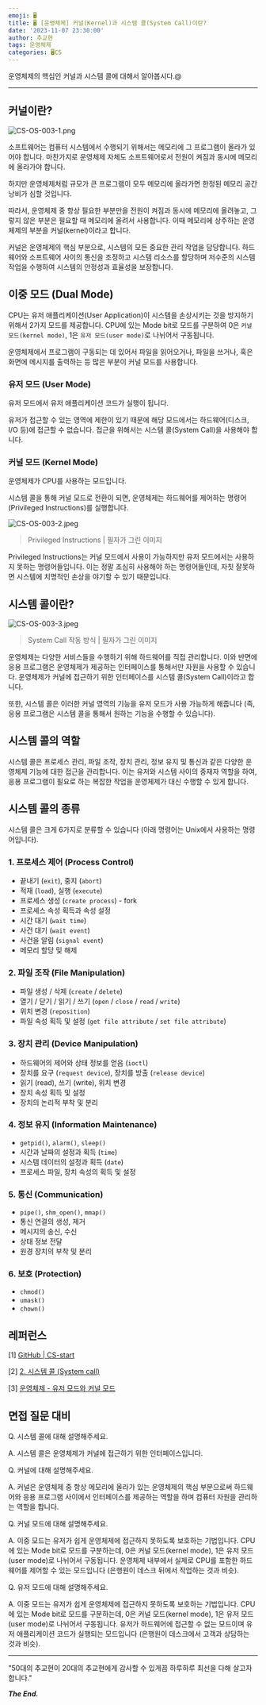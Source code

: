 ```yaml
---
emoji: 🖥️
title: 🖥️ [운영체제] 커널(Kernel)과 시스템 콜(System Call)이란?
date: '2023-11-07 23:30:00'
author: 추교현
tags: 운영체제
categories: 🖥️CS
---
```


운영체제의 핵심인 커널과 시스템 콜에 대해서 알아봅시다.@

---

## 커널이란?

![CS-OS-003-1.png](CS-OS-003-1.png)

소프트웨어는 컴퓨터 시스템에서 수행되기 위해서는 메모리에 그 프로그램이 올라가 있어야 합니다. 마찬가지로 운영체제 자체도 소프트웨어로서 전원이 켜짐과 동시에 메모리에 올라가야 합니다.

하지만 운영체제처럼 규모가 큰 프로그램이 모두 메모리에 올라가면 한정된 메모리 공간 낭비가 심할 것입니다.

따라서, 운영체제 중 항상 필요한 부분만을 전원이 켜짐과 동시에 메모리에 올려놓고, 그렇지 않은 부분은 필요할 때 메모리에 올려서 사용합니다. 이때 메모리에 상주하는 운영체제의 부분을 커널(kernel)이라고 합니다.

커널은 운영체제의 핵심 부분으로, 시스템의 모든 중요한 관리 작업을 담당합니다. 하드웨어와 소프트웨어 사이의 통신을 조정하고 시스템 리소스를 할당하며 저수준의 시스템 작업을 수행하여 시스템의 안정성과 효율성을 보장합니다.

## 이중 모드 (Dual Mode)

CPU는 유저 애플리케이션(User Application)이 시스템을 손상시키는 것을 방지하기 위해서 2가지 모드를 제공합니다. CPU에 있는 Mode bit로 모드를 구분하여 0은 `커널 모드(kernel mode)`, 1은 `유저 모드(user mode)`로 나뉘어서 구동됩니다.

운영체제에서 프로그램이 구동되는 데 있어서 파일을 읽어오거나, 파일을 쓰거나, 혹은 화면에 메시지를 출력하는 등 많은 부분이 커널 모드를 사용합니다.

### 유저 모드 (User Mode)

유저 모드에서 유저 애플리케이션 코드가 실행이 됩니다.

유저가 접근할 수 있는 영역에 제한이 있기 때문에 해당 모드에서는 하드웨어(디스크, I/O 등)에 접근할 수 없습니다. 접근을 위해서는 시스템 콜(System Call)을 사용해야 합니다.

### 커널 모드 (Kernel Mode)

운영체제가 CPU를 사용하는 모드입니다.

시스템 콜을 통해 커널 모드로 전환이 되면, 운영체제는 하드웨어를 제어하는 명령어(Privileged Instructions)를 실행합니다.

![CS-OS-003-2.jpeg](CS-OS-003-2.jpeg)

> Privileged Instructions | 필자가 그린 이미지

Privileged Instructions는 커널 모드에서 사용이 가능하지만 유저 모드에서는 사용하지 못하는 명령어들입니다. 이는 정말 조심히 사용해야 하는 명령어들인데, 자칫 잘못하면 시스템에 치명적인 손상을 야기할 수 있기 때문입니다.

## 시스템 콜이란?

![CS-OS-003-3.jpeg](CS-OS-003-3.jpeg)

> System Call 작동 방식 | 필자가 그린 이미지

운영체제는 다양한 서비스들을 수행하기 위해 하드웨어를 직접 관리합니다. 이와 반면에 응용 프로그램은 운영체제가 제공하는 인터페이스를 통해서만 자원을 사용할 수 있습니다. 운영체제가 커널에 접근하기 위한 인터페이스를 시스템 콜(System Call)이라고 합니다.

또한, 시스템 콜은 이러한 커널 영역의 기능을 유저 모드가 사용 가능하게 해줍니다 (즉, 응용 프로그램은 시스템 콜을 통해서 원하는 기능을 수행할 수 있습니다).

## 시스템 콜의 역할

시스템 콜은 프로세스 관리, 파일 조작, 장치 관리, 정보 유지 및 통신과 같은 다양한 운영체제 기능에 대한 접근을 관리합니다. 이는 유저와 시스템 사이의 중재자 역할을 하여, 응용 프로그램이 필요로 하는 복잡한 작업을 운영체제가 대신 수행할 수 있게 합니다.

## 시스템 콜의 종류

시스템 콜은 크게 6가지로 분류할 수 있습니다 (아래 명령어는 Unix에서 사용하는 명령어입니다).

### 1. 프로세스 제어 (Process Control)

- 끝내기 (`exit`), 중지 (`abort`)
- 적재 (`load`), 실행 (`execute`)
- 프로세스 생성 (`create process`) - fork
- 프로세스 속성 획득과 속성 설정
- 시간 대기 (`wait time`)
- 사건 대기 (`wait event`)
- 사건을 알림 (`signal event`)
- 메모리 할당 및 해제

### 2. 파일 조작 (File Manipulation)

- 파일 생성 / 삭제 (`create` / `delete`)
- 열기 / 닫기 / 읽기 / 쓰기 (`open` / `close` / `read` / `write`)
- 위치 변경 (`reposition`)
- 파일 속성 획득 및 설정 (`get file attribute` / `set file attribute`)

### 3. 장치 관리 (Device Manipulation)

- 하드웨어의 제어와 상태 정보를 얻음 (`ioctl`)
- 장치를 요구 (`request device`), 장치를 방출 (`release device`)
- 읽기 (read), 쓰기 (write), 위치 변경
- 장치 속성 획득 및 설정
- 장치의 논리적 부착 및 분리

### 4. 정보 유지 (Information Maintenance)

- `getpid()`, `alarm()`, `sleep()`
- 시간과 날짜의 설정과 획득 (`time`)
- 시스템 데이터의 설정과 획득 (`date`)
- 프로세스 파일, 장치 속성의 획득 및 설정

### 5. 통신 (Communication)

- `pipe()`, `shm_open()`, `mmap()`
- 통신 연결의 생성, 제거
- 메시지의 송신, 수신
- 상태 정보 전달
- 원경 장치의 부착 및 분리

### 6. 보호 (Protection)

- `chmod()`
- `umask()`
- `chown()`

## 레퍼런스

[1] [GitHub | CS-start](<https://github.com/JulSaMo/CS-start/blob/main/Computer%20Science/Operating%20System/SystemCall(%EC%8B%9C%EC%8A%A4%ED%85%9C%EC%BD%9C%2C%20%EC%8B%9C%EC%8A%A4%ED%85%9C%ED%98%B8%EC%B6%9C).md>)

[2] [2. 시스템 콜 (System call)](https://ddongwon.tistory.com/7)

[3] [운영체제 - 유저 모드와 커널 모드](https://ghleokim.github.io/%EC%9A%B4%EC%98%81%EC%B2%B4%EC%A0%9C-%EC%9C%A0%EC%A0%80%EB%AA%A8%EB%93%9C%EC%99%80-%EC%BB%A4%EB%84%90%EB%AA%A8%EB%93%9C/)

## 면접 질문 대비

Q. 시스템 콜에 대해 설명해주세요.

A. 시스템 콜은 운영체제가 커널에 접근하기 위한 인터페이스입니다.

Q. 커널에 대해 설명해주세요.

A. 커널은 운영체제 중 항상 메모리에 올라가 있는 운영체제의 핵심 부분으로써 하드웨어와 응용 프로그램 사이에서 인터페이스를 제공하는 역할을 하며 컴퓨터 자원을 관리하는 역할을 합니다.

Q. 커널 모드에 대해 설명해주세요.

A. 이중 모드는 유저가 쉽게 운영체제에 접근하지 못하도록 보호하는 기법입니다. CPU에 있는 Mode bit로 모드를 구분하는데, 0은 커널 모드(kernel mode), 1은 유저 모드(user mode)로 나뉘어서 구동됩니다. 운영체제 내부에서 실제로 CPU를 포함한 하드웨어를 제어할 수 있는 모드입니다 (은행원이 데스크 뒤에서 작업하는 것과 비슷).

Q. 유저 모드에 대해 설명해주세요.

A. 이중 모드는 유저가 쉽게 운영체제에 접근하지 못하도록 보호하는 기법입니다. CPU에 있는 Mode bit로 모드를 구분하는데, 0은 커널 모드(kernel mode), 1은 유저 모드(user mode)로 나뉘어서 구동됩니다. 유저가 하드웨어에 접근할 수 없는 모드이며 유저 애플리케이션 코드가 실행되는 모드입니다 (은행원이 데스크에서 고객과 상담하는 것과 비슷).

---

"50대의 추교현이 20대의 추교현에게 감사할 수 있게끔 하루하루 최선을 다해 살고자 합니다."

**_The End._**
